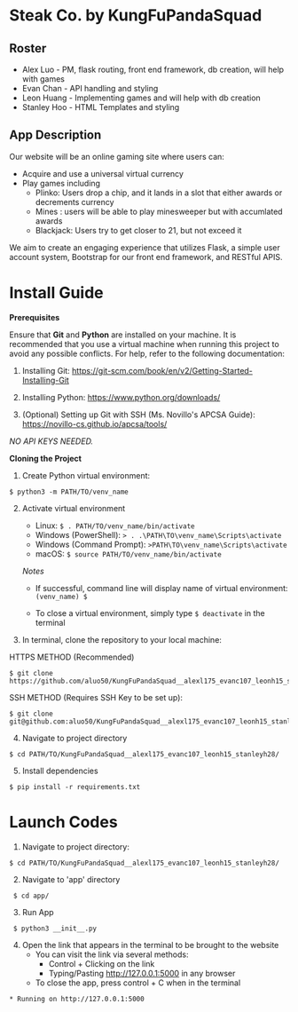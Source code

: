 # Steak Co. by KungFuPandaSquad
## Roster
* Alex Luo - PM, flask routing, front end framework, db creation, will help with games 
* Evan Chan - API handling and styling
* Leon Huang - Implementing games and will help with db creation 
* Stanley Hoo - HTML Templates and styling

## App Description
Our website will be an online gaming site where users can:
 * Acquire and use a universal virtual currency 
 * Play games including 
    * Plinko: Users drop a chip, and it lands in a slot that either awards or decrements currency 
    * Mines : users will be able to play minesweeper but with accumlated awards
    * Blackjack: Users try to get closer to 21, but not exceed it

We aim to create an engaging experience that utilizes Flask, a simple user account system, Bootstrap for our front end framework, and RESTful APIS. 

# Install Guide

**Prerequisites**

Ensure that **Git** and **Python** are installed on your machine. It is recommended that you use a virtual machine when running this project to avoid any possible conflicts. For help, refer to the following documentation:
   1. Installing Git: https://git-scm.com/book/en/v2/Getting-Started-Installing-Git 
   2. Installing Python: https://www.python.org/downloads/ 

   3. (Optional) Setting up Git with SSH (Ms. Novillo's APCSA Guide): https://novillo-cs.github.io/apcsa/tools/ 
         
*NO API KEYS NEEDED.*

**Cloning the Project**
1. Create Python virtual environment:

```
$ python3 -m PATH/TO/venv_name
```

2. Activate virtual environment 

   - Linux: `$ . PATH/TO/venv_name/bin/activate`
   - Windows (PowerShell): `> . .\PATH\TO\venv_name\Scripts\activate`
   - Windows (Command Prompt): `>PATH\TO\venv_name\Scripts\activate`
   - macOS: `$ source PATH/TO/venv_name/bin/activate`

   *Notes*

   - If successful, command line will display name of virtual environment: `(venv_name) $ `

   - To close a virtual environment, simply type `$ deactivate` in the terminal


3. In terminal, clone the repository to your local machine: 

HTTPS METHOD (Recommended)

```
$ git clone https://github.com/aluo50/KungFuPandaSquad__alexl175_evanc107_leonh15_stanleyh28.git     
```

SSH METHOD (Requires SSH Key to be set up):

```
$ git clone git@github.com:aluo50/KungFuPandaSquad__alexl175_evanc107_leonh15_stanleyh28.git
```

4. Navigate to project directory

```
$ cd PATH/TO/KungFuPandaSquad__alexl175_evanc107_leonh15_stanleyh28/
```

5. Install dependencies

```
$ pip install -r requirements.txt
```
        
# Launch Codes

1. Navigate to project directory:

```
$ cd PATH/TO/KungFuPandaSquad__alexl175_evanc107_leonh15_stanleyh28/
```
 
2. Navigate to 'app' directory

```
 $ cd app/
```

3. Run App

```
 $ python3 __init__.py
```
4. Open the link that appears in the terminal to be brought to the website
    - You can visit the link via several methods:
        - Control + Clicking on the link
        - Typing/Pasting http://127.0.0.1:5000 in any browser
    - To close the app, press control + C when in the terminal

```    
* Running on http://127.0.0.1:5000
``` 
